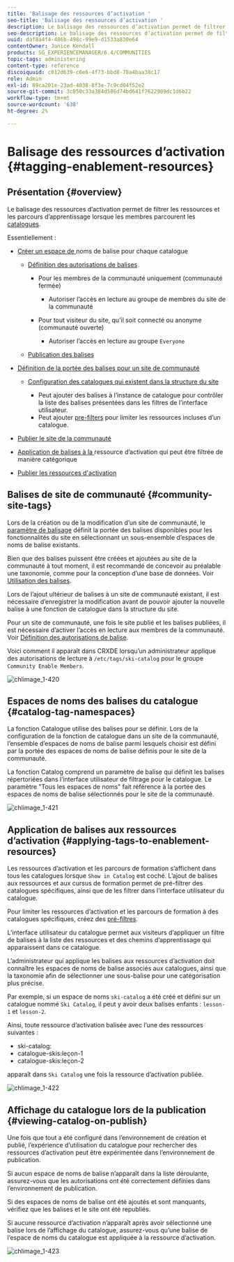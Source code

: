```yaml
---
title: 'Balisage des ressources d’activation '
seo-title: 'Balisage des ressources d’activation '
description: Le balisage des ressources d’activation permet de filtrer les ressources et les parcours de formation lorsque les membres parcourent les catalogues.
seo-description: Le balisage des ressources d’activation permet de filtrer les ressources et les parcours de formation lorsque les membres parcourent les catalogues.
uuid: daf8a4f4-486b-498c-99e9-d1533a830e64
contentOwner: Janice Kendall
products: SG_EXPERIENCEMANAGER/6.4/COMMUNITIES
topic-tags: administering
content-type: reference
discoiquuid: c012d639-c6e6-4f73-bbd8-78a4baa38c17
role: Admin
exl-id: 89ca201e-23ad-4038-8f3e-7c9cd04f52e2
source-git-commit: 3c050c33a384d586d74bd641f7622989dc1d6b22
workflow-type: tm+mt
source-wordcount: '638'
ht-degree: 2%

---
```


# Balisage des ressources d’activation  {#tagging-enablement-resources}

## Présentation {#overview}

Le balisage des ressources d’activation permet de filtrer les ressources et les parcours d’apprentissage lorsque les membres parcourent les [catalogues](functions.md#catalog-function).

Essentiellement :

* [Créer un espace de ](../../help/sites-administering/tags.md#creating-a-namespace) noms de balise pour chaque catalogue

   * [Définition des autorisations de balises](../../help/sites-administering/tags.md#setting-tag-permissions)

      * Pour les membres de la communauté uniquement (communauté fermée)

         * Autoriser l’accès en lecture au groupe de membres du site de la communauté [](users.md#publish-group-roles)
      * Pour tout visiteur du site, qu’il soit connecté ou anonyme (communauté ouverte)

         * Autoriser l’accès en lecture au groupe `Everyone`
   * [Publication des balises](../../help/sites-administering/tags.md#publishing-tags)



* [Définition de la portée des balises pour un site de communauté](sites-console.md#tagging)

   * [Configuration des catalogues qui existent dans la structure du site](functions.md#catalog-function)

      * Peut ajouter des balises à l’instance de catalogue pour contrôler la liste des balises présentées dans les filtres de l’interface utilisateur.
      * Peut ajouter [pre-filters](catalog-developer-essentials.md#pre-filters) pour limiter les ressources incluses d’un catalogue.

* [Publier le site de la communauté](sites-console.md#publishing-the-site)
* [Application de balises à la ](resources.md#create-a-resource) ressource d’activation qui peut être filtrée de manière catégorique
* [Publier les ressources d&#39;activation](resources.md#publish)

## Balises de site de communauté {#community-site-tags}

Lors de la création ou de la modification d’un site de communauté, le [paramètre de balisage](sites-console.md#tagging) définit la portée des balises disponibles pour les fonctionnalités du site en sélectionnant un sous-ensemble d’espaces de noms de balise existants.

Bien que des balises puissent être créées et ajoutées au site de la communauté à tout moment, il est recommandé de concevoir au préalable une taxonomie, comme pour la conception d’une base de données. Voir [Utilisation des balises](../../help/sites-authoring/tags.md).

Lors de l’ajout ultérieur de balises à un site de communauté existant, il est nécessaire d’enregistrer la modification avant de pouvoir ajouter la nouvelle balise à une fonction de catalogue dans la structure du site.

Pour un site de communauté, une fois le site publié et les balises publiées, il est nécessaire d’activer l’accès en lecture aux membres de la communauté. Voir [Définition des autorisations de balise](../../help/sites-administering/tags.md#setting-tag-permissions).

Voici comment il apparaît dans CRXDE lorsqu’un administrateur applique des autorisations de lecture à `/etc/tags/ski-catalog` pour le groupe `Community Enable Members`.

![chlimage_1-420](assets/chlimage_1-420.png)

## Espaces de noms des balises du catalogue {#catalog-tag-namespaces}

La fonction Catalogue utilise des balises pour se définir. Lors de la configuration de la fonction de catalogue dans un site de la communauté, l’ensemble d’espaces de noms de balise parmi lesquels choisir est défini par la portée des espaces de noms de balise définis pour le site de la communauté.

La fonction Catalog comprend un paramètre de balise qui définit les balises répertoriées dans l’interface utilisateur de filtrage pour le catalogue. Le paramètre &quot;Tous les espaces de noms&quot; fait référence à la portée des espaces de noms de balise sélectionnés pour le site de la communauté.

![chlimage_1-421](assets/chlimage_1-421.png)

## Application de balises aux ressources d’activation {#applying-tags-to-enablement-resources}

Les ressources d’activation et les parcours de formation s’affichent dans tous les catalogues lorsque `Show in Catalog` est coché. L’ajout de balises aux ressources et aux cursus de formation permet de pré-filtrer des catalogues spécifiques, ainsi que de les filtrer dans l’interface utilisateur du catalogue.

Pour limiter les ressources d’activation et les parcours de formation à des catalogues spécifiques, créez des [pré-filtres](catalog-developer-essentials.md#pre-filters).

L’interface utilisateur du catalogue permet aux visiteurs d’appliquer un filtre de balises à la liste des ressources et des chemins d’apprentissage qui apparaissent dans ce catalogue.

L’administrateur qui applique les balises aux ressources d’activation doit connaître les espaces de noms de balise associés aux catalogues, ainsi que la taxonomie afin de sélectionner une sous-balise pour une catégorisation plus précise.

Par exemple, si un espace de noms `ski-catalog` a été créé et défini sur un catalogue nommé `Ski Catalog`, il peut y avoir deux balises enfants : `lesson-1` et `lesson-2`.

Ainsi, toute ressource d’activation balisée avec l’une des ressources suivantes :

* ski-catalog:
* catalogue-skis:leçon-1
* catalogue-skis:leçon-2

apparaît dans `Ski Catalog` une fois la ressource d’activation publiée.

![chlimage_1-422](assets/chlimage_1-422.png)

## Affichage du catalogue lors de la publication {#viewing-catalog-on-publish}

Une fois que tout a été configuré dans l’environnement de création et publié, l’expérience d’utilisation du catalogue pour rechercher des ressources d’activation peut être expérimentée dans l’environnement de publication.

Si aucun espace de noms de balise n’apparaît dans la liste déroulante, assurez-vous que les autorisations ont été correctement définies dans l’environnement de publication.

Si des espaces de noms de balise ont été ajoutés et sont manquants, vérifiez que les balises et le site ont été republiés.

Si aucune ressource d’activation n’apparaît après avoir sélectionné une balise lors de l’affichage du catalogue, assurez-vous qu’une balise de l’espace de noms du catalogue est appliquée à la ressource d’activation.

![chlimage_1-423](assets/chlimage_1-423.png)
